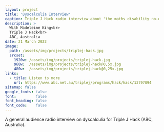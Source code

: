 ```yaml
---
layout: project
title: 'Dyscalculia Interview'
caption: Triple J Hack radio interview about "the maths disability no-one’s heard of". 
description: >
  With Madeleine King<br> 
  Triple J Hack<br>
  ABC, Australia
date: 21 March 2022
image: 
  path: /assets/img/projects/triplej-hack.jpg
  srcset: 
    1920w: /assets/img/projects/triplej-hack.jpg
    960w:  /assets/img/projects/triplej-hack@0,5x.jpg
    480w:  /assets/img/projects/triplej-hack@0,25x.jpg
links:
  - title: Listen to more
    url: https://www.abc.net.au/triplej/programs/hack/hack/13797894
sitemap: false
google_fonts: false
font:         false
font_heading: false
font_code:    false
---
```


A general audience radio interview on dyscalculia for Triple J Hack (ABC, Australia).